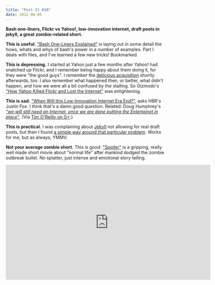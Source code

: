 ```yaml
---
title: "Post-It #30"
date: 2012-06-05
---
```


<summary><strong>Bash one-liners, Flickr vs Yahoo!, low-innovation internet, draft posts in jekyll, a great zombie-related short.</strong></summary>

**This is useful.**  ["Bash One-Liners Explained"][bash-oneliners] is laying out in some detail the hows, whats and whys of bash's power in a number of examples.  Part I deals with files, and I've learned a few new tricks!  Bookmarked.

**This is depressing.**  I started at Yahoo just a few months after Yahoo! had snatched up Flickr, and I remember being happy about them doing it, for they were "the good guys".  I remember the [delicious acquisition][blog-yahoo-delicious] shortly afterwards, too.  I also remember what happened then, or better, what didn't happen, and how we were all a bit confused by the stalling.  So Gizmodo's ["How Yahoo Killed Flickr and Lost the Internet"][yahoo-flickr] was enlightening.

**This is sad.**  ["When Will this Low-Innovation Internet Era End?"][low-innovation], asks HBR's Justin Fox.  I think that's a damn good question.  Related: Doug Humphrey's [_"we will still need an Internet, once we are done putting the Entertainet in place"_][doug-humphrey].  (Via [Tim O'Reilly on G+][gplus-oreilly].)

**This is practical.**  I was complaining about [Jekyll][jekyll] not allowing for real draft posts, but then I found [a simple way around that particular problem][gist-jekyll-drafts].  Works for me, but as always, YMMV.

**Not your average zombie short.**	This is good: ["Spoiler"][vimeo-spoiler] is a gripping, really well made short movie about "normal life" after mankind dodged the zombie outbreak bullet.  No splatter, just intense and emotional story telling.

<iframe src="http://player.vimeo.com/video/35665030?title=0&amp;byline=0&amp;portrait=0&amp;color=62a2b5" width="650" height="366" frameborder="0" webkitAllowFullScreen mozallowfullscreen allowFullScreen></iframe>


[bash-oneliners]: http://www.catonmat.net/blog/bash-one-liners-explained-part-one/
[blog-yahoo-delicious]: /2005/12/10/yahoo-buying-del-icio-us/
[doug-humphrey]: http://www.listbox.com/member/archive/247/2012/06/sort/time_rev/page/1/entry/5:28/20120603154838:1B7FD88C-ADB5-11E1-8E95-AFA41BD92087/
[gist-jekyll-drafts]: https://gist.github.com/2870636
[gplus-oreilly]: https://plus.google.com/u/0/107033731246200681024/posts/FwrcZbkMMdm
[jekyll]: http://jekyllrb.com
[low-innovation]: http://blogs.hbr.org/fox/2012/04/low-innovation-internet-era.html
[vimeo-spoiler]: http://vimeo.com/35665030
[yahoo-flickr]: http://gizmodo.com/5910223/how-yahoo-killed-flickr-and-lost-the-internet

